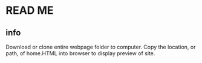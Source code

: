 # READ ME

## info

Download or clone entire webpage folder to computer. Copy the location, or path, of home.HTML into browser to display preview of site.
